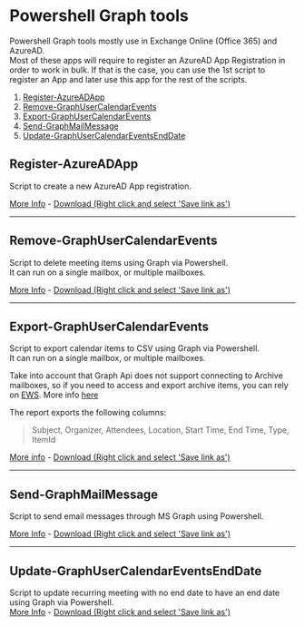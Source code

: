 # Powershell Graph tools
Powershell Graph tools mostly use in Exchange Online (Office 365) and AzureAD.  
Most of these apps will require to register an AzureAD App Registration in order to work in bulk. If that is the case, you can use the 1st script to register an App and later use this app for the rest of the scripts.  

1. [Register-AzureADApp](#register-azureadapp)
2. [Remove-GraphUserCalendarEvents](#remove-graphusercalendarevents)
3. [Export-GraphUserCalendarEvents](#export-graphusercalendarevents)
4. [Send-GraphMailMessage](#send-graphmailmessage)
5. [Update-GraphUserCalendarEventsEndDate](#update-graphusercalendareventsenddate)

## Register-AzureADApp
Script to create a new AzureAD App registration.  

[More Info](/Register-AzureADApp/) - [Download (Right click and select 'Save link as')](https://raw.githubusercontent.com/agallego-css/Graphtools/master/Register-AzureADApp/Register-AzureADApp.ps1)  

----

## Remove-GraphUserCalendarEvents
Script to delete meeting items using Graph via Powershell.  
It can run on a single mailbox, or multiple mailboxes.  

[More Info](/Remove-GraphUserCalendarEvents/) - [Download (Right click and select 'Save link as')](https://raw.githubusercontent.com/agallego-css/Graphtools/master/Remove-GraphUserCalendarEvents/Remove-GraphUserCalendarEvents.ps1)  

----

## Export-GraphUserCalendarEvents
Script to export calendar items to CSV using Graph via Powershell.  
It can run on a single mailbox, or multiple mailboxes.  

Take into account that Graph Api does not support connecting to Archive mailboxes, so if you need to access and export archive items, you can rely on [EWS](https://github.com/agallego-css/tools#export-calendar-items-exo). More info [here](https://docs.microsoft.com/en-us/graph/api/resources/mail-api-overview?view=graph-rest-1.0)  

The report exports the following columns:  
> Subject, Organizer, Attendees, Location, Start Time, End Time, Type, ItemId  

[More info](/Export-GraphUserCalendarEvents/) - [Download (Right click and select 'Save link as')](https://raw.githubusercontent.com/agallego-css/Graphtools/master/Export-GraphUserCalendarEvents/Export-GraphUserCalendarEvents.ps1)  

----

## Send-GraphMailMessage

Script to send email messages through MS Graph using Powershell.

[More Info](/Send-GraphMailMessage/) - [Download (Right click and select 'Save link as')](https://raw.githubusercontent.com/agallego-css/Graphtools/master/send-GraphMailMessage/Send-GraphMailMessage.ps1)

----

## Update-GraphUserCalendarEventsEndDate  

Script to update recurring meeting with no end date to have an end date using Graph via Powershell.  
[More Info](/Update-GraphUserCalendarEvents/) - [Download (Right click and select 'Save link as')](https://raw.githubusercontent.com/agallego-css/Graphtools/master/Update-GraphUserCalendarEvents/Update-GraphUserCalendarEventsEndDate.ps1)